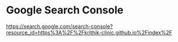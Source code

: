 # Google Search Console
https://search.google.com/search-console?resource_id=https%3A%2F%2Fkrithik-clinic.github.io%2Findex%2F